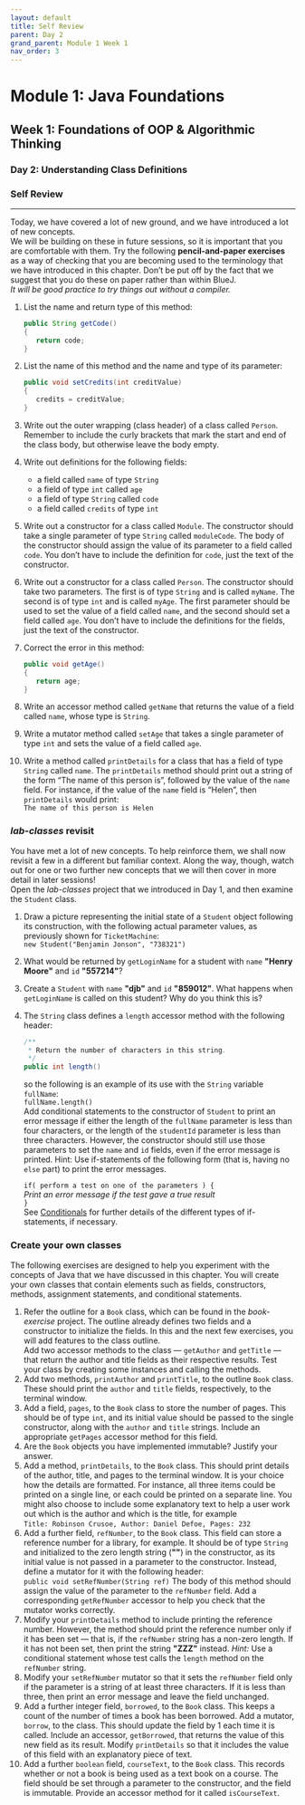 ```yaml
---
layout: default
title: Self Review
parent: Day 2
grand_parent: Module 1 Week 1
nav_order: 3
---
```


# Module 1: Java Foundations

## Week 1: Foundations of OOP & Algorithmic Thinking

### Day 2: Understanding Class Definitions
### Self Review
---

Today, we have covered a lot of new ground, and we have introduced a lot of new concepts.  
We will be building on these in future sessions, so it is important that you are comfortable with them. Try the following **pencil-and-paper exercises** as a way of checking that you are becoming used to the terminology that we have introduced in this chapter. Don’t be put off by the fact that we suggest that you do these on paper rather than within BlueJ.  
_It will be good practice to try things out without a compiler._

1. List the name and return type of this method:

   ```java
   public String getCode()
   {
      return code;
   }
   ```

2. List the name of this method and the name and type of its parameter:

   ```java
   public void setCredits(int creditValue)
   {
      credits = creditValue;
   }
   ```

3. Write out the outer wrapping (class header) of a class called `Person`.  
   Remember to include the curly brackets that mark the start and end of the class body, but otherwise leave the body empty.
4. Write out definitions for the following fields:
   - a field called `name` of type `String`
   - a field of type `int` called `age`
   - a field of type `String` called `code`
   - a field called `credits` of type `int`
5. Write out a constructor for a class called `Module`. The constructor should take a single parameter of type `String` called `moduleCode`. The body of the constructor should assign the value of its parameter to a field called `code`. You don’t have to include the definition for `code`, just the text of the constructor.
6. Write out a constructor for a class called `Person`. The constructor should take two parameters. The first is of type `String` and is called `myName`. The second is of type `int` and is called `myAge`. The first parameter should be used to set the value of a field called `name`, and the second should set a field called `age`. You don’t have to include the definitions for the fields, just the text of the constructor.
7. Correct the error in this method:

   ```java
   public void getAge()
   {
      return age;
   }
   ```

8. Write an accessor method called `getName` that returns the value of a field called `name`, whose type is `String`.
9. Write a mutator method called `setAge` that takes a single parameter of type `int` and sets the value of a field called `age`.
10. Write a method called `printDetails` for a class that has a field of type `String` called `name`. The `printDetails` method should print out a string of the form “The name of this person is”, followed by the value of the `name` field. For instance, if the value of the `name` field is “Helen”, then `printDetails` would print:  
    `The name of this person is Helen`

### _lab-classes_ revisit

You have met a lot of new concepts. To help reinforce them, we shall now revisit a few in a different but familiar context. Along the way, though, watch out for one or two further new concepts that we will then cover in more detail in later sessions!  
Open the _lab-classes_ project that we introduced in Day 1, and then examine the `Student` class.

1. Draw a picture representing the initial state of a `Student` object following its construction, with the following actual parameter values, as previously shown for `TicketMachine`:  
   `new Student("Benjamin Jonson", "738321")`
2. What would be returned by `getLoginName` for a student with `name` **"Henry Moore"** and `id` **"557214"**?
3. Create a `Student` with `name` **"djb"** and `id` **"859012"**. What happens when `getLoginName` is called on this student? Why do you think this is?
4. The `String` class defines a `length` accessor method with the following header:

   ```java
   /**
    * Return the number of characters in this string.
    */
   public int length()
   ```

   so the following is an example of its use with the `String` variable `fullName`:  
   `fullName.length()`  
   Add conditional statements to the constructor of `Student` to print an error message if either the length of the `fullName` parameter is less than four characters, or the length of the `studentId` parameter is less than three characters. However, the constructor should still use those parameters to set the `name` and `id` fields, even if the error message is printed. Hint: Use if-statements of the following form (that is, having no `else` part) to print the error messages.

   `if( perform a test on one of the parameters ) {`  
    _Print an error message if the test gave a true result_  
   `}`  
   See [Conditionals](../../cheatsheets/conditionals.md) for further details of the different types of if-statements, if necessary.

### Create your own classes

The following exercises are designed to help you experiment with the concepts of Java that we have discussed in this chapter. You will create your own classes that contain elements such as fields, constructors, methods, assignment statements, and conditional
statements.

1. Refer the outline for a `Book` class, which can be found in the _book-exercise_ project. The outline already defines two fields and a constructor to initialize the fields. In this and the next few exercises, you will add features to the class outline.  
   Add two accessor methods to the class — `getAuthor` and `getTitle` — that return the author and title fields as their respective results. Test your class by creating some instances and calling the methods.
2. Add two methods, `printAuthor` and `printTitle`, to the outline `Book` class. These should print the `author` and `title` fields, respectively, to the terminal window.
3. Add a field, `pages`, to the `Book` class to store the number of pages. This should be of type `int`, and its initial value should be passed to the single constructor, along with the `author` and `title` strings. Include an appropriate `getPages` accessor method for this field.
4. Are the `Book` objects you have implemented immutable? Justify your answer.
5. Add a method, `printDetails`, to the `Book` class. This should print details of the author, title, and pages to the terminal window. It is your choice how the details are formatted. For instance, all three items could be printed on a single line, or each could be printed on a separate line. You might also choose to include some explanatory text to help a user work out which is the author and which is the title, for example  
   `Title: Robinson Crusoe, Author: Daniel Defoe, Pages: 232`
6. Add a further field, `refNumber`, to the `Book` class. This field can store a reference number for a library, for example. It should be of type `String` and initialized to the zero length string (**""**) in the constructor, as its initial value is not passed in a parameter to the constructor. Instead, define a mutator for it with the following header:  
   `public void setRefNumber(String ref)`
   The body of this method should assign the value of the parameter to the `refNumber` field. Add a corresponding `getRefNumber` accessor to help you check that the mutator works correctly.
7. Modify your `printDetails` method to include printing the reference number. However, the method should print the reference number only if it has been set — that is, if the `refNumber` string has a non-zero length. If it has not been set, then print the string **"ZZZ"** instead. _Hint:_ Use a conditional statement whose test calls the `length` method on the `refNumber` string.
8. Modify your `setRefNumber` mutator so that it sets the `refNumber` field only if the parameter is a string of at least three characters. If it is less than three, then print an error message and leave the field unchanged.
9. Add a further integer field, `borrowed`, to the `Book` class. This keeps a count of the number of times a book has been borrowed. Add a mutator, `borrow`, to the class. This should update the field by 1 each time it is called. Include an accessor, `getBorrowed`, that returns the value of this new field as its result. Modify `printDetails` so that it includes the value of this field with an explanatory piece of text.
10. Add a further `boolean` field, `courseText`, to the `Book` class. This records whether or not a book is being used as a text book on a course. The field should be set through a parameter to the constructor, and the field is immutable. Provide an accessor method for it called `isCourseText`.
